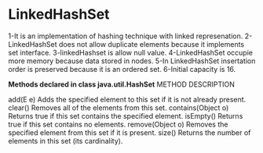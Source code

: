 # LinkedHashSet

1-It is an implementation of hashing technique with linked represenation.
2-LinkedHashSet does not allow duplicate elements because it implements set interface.
3-linkedHashset is allow null value.
4-LinkedHashSet occupie more memory because data stored in nodes.
5-In LinkedHashSet insertation order is preserved because it is an ordered set.
6-Initial capacity is 16.



**Methods declared in class java.util.HashSet**
METHOD          DESCRIPTION



add(E e)	   Adds the specified element to this set if it is not already present.
clear()	     Removes all of the elements from this set.
contains(Object o)	Returns true if this set contains the specified element.
isEmpty()	   Returns true if this set contains no elements.
remove(Object o)	Removes the specified element from this set if it is present.
size()	      Returns the number of elements in this set (its cardinality).
